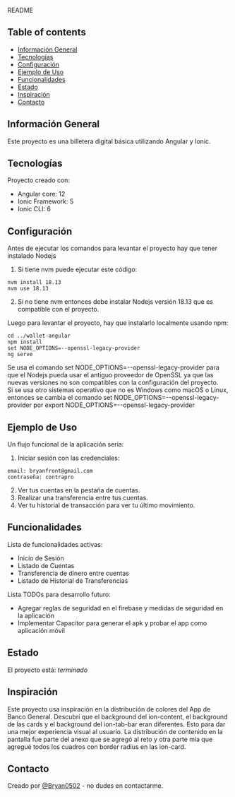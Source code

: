 README

## Table of contents
* [Información General](#información-general)
* [Tecnologías](#tecnologías)
* [Configuración](#configuración)
* [Ejemplo de Uso](#ejemplo-de-uso)
* [Funcionalidades](#funcionalidades)
* [Estado](#estado)
* [Inspiración](#inspiración)
* [Contacto](#contacto)

## Información General
Este proyecto es una billetera digital básica utilizando Angular y Ionic.

## Tecnologías
Proyecto creado con:
* Angular core: 12
* Ionic Framework: 5
* Ionic CLI: 6

## Configuración
Antes de ejecutar los comandos para levantar el proyecto hay que tener instalado Nodejs
1. Si tiene nvm puede ejecutar este código:
```
nvm install 18.13
nvm use 18.13
```
2. Si no tiene nvm entonces debe instalar Nodejs versión 18.13 que es compatible con el proyecto.

Luego para levantar el proyecto, hay que instalarlo localmente usando npm:
```
cd ../wallet-angular
npm install
set NODE_OPTIONS=--openssl-legacy-provider
ng serve
```
Se usa el comando set NODE_OPTIONS=--openssl-legacy-provider para que el Nodejs pueda usar el antiguo proveedor de OpenSSL ya que las nuevas versiones no son compatibles con la configuración del proyecto.
<br>
Si se usa otro sistemas operativo que no es Windows como macOS o Linux, entonces se cambia el comando set NODE_OPTIONS=--openssl-legacy-provider por export NODE_OPTIONS=--openssl-legacy-provider

## Ejemplo de Uso
Un flujo funcional de la aplicación sería:

1. Iniciar sesión con las credenciales:
```
email: bryanfront@gmail.com
contraseña: contrapro
```
2. Ver tus cuentas en la pestaña de cuentas.
3. Realizar una transferencia entre tus cuentas.
4. Ver tu historial de transacción para ver tu último movimiento.

## Funcionalidades
Lista de funcionalidades activas:
* Inicio de Sesión
* Listado de Cuentas
* Transferencia de dinero entre cuentas
* Listado de Historial de Transferencias

Lista TODOs para desarrollo futuro:
* Agregar reglas de seguridad en el firebase y medidas de seguridad en la aplicación
* Implementar Capacitor para generar el apk y probar el app como aplicación móvil

## Estado
El proyecto está: _terminado_

## Inspiración
Este proyecto usa inspiración en la distribución de colores del App de Banco General. Descubrí que el background del ion-content, el background de las cards y el background del ion-tab-bar eran diferentes. Esto para dar una mejor experiencia visual al usuario.
La distribución de contenido en la pantalla fue parte del anexo que se agregó al reto y otra parte mía que agregué todos los cuadros con border radius en las ion-card.

## Contacto
Creado por [@Bryan0502](https://github.com/Bryan0502) - no dudes en contactarme.
```